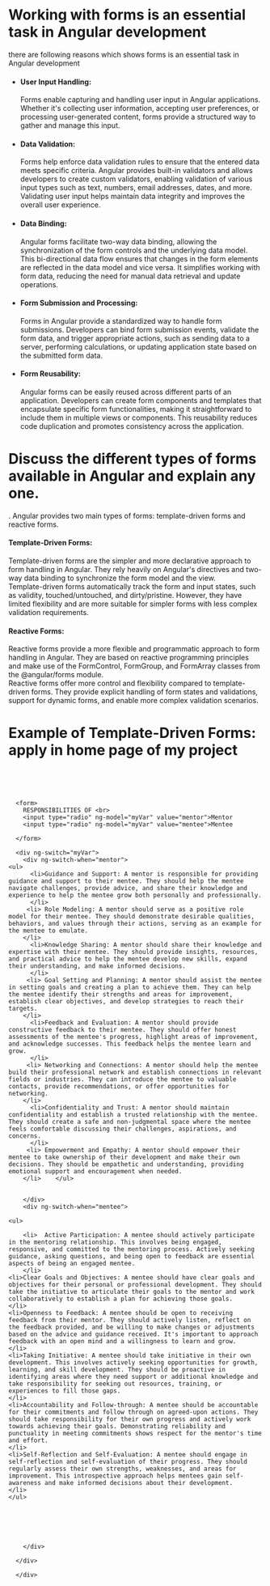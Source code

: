 <h1>Working with forms is an essential task in Angular development</h1>
<div>
  
<div>

there are following reasons which shows forms is an essential task in Angular development
  <ul>
    <li>
      <h4>User Input Handling:</h4>
      <p>Forms enable capturing and handling user input in Angular applications. Whether it's collecting user information, accepting user preferences, or processing user-generated content, forms provide a structured way to gather and manage this input.</p>
    </li>
     <li>
       <h4>Data Validation: </h4>
      <p> Forms help enforce data validation rules to ensure that the entered data meets specific criteria. Angular provides built-in validators and allows developers to create custom validators, enabling validation of various input types such as text, numbers, email addresses, dates, and more. Validating user input helps maintain data integrity and improves the overall user experience.</p>
    </li>
     <li>
      <h4>Data Binding: </h4>
      <p> Angular forms facilitate two-way data binding, allowing the synchronization of the form controls and the underlying data model. This bi-directional data flow ensures that changes in the form elements are reflected in the data model and vice versa. It simplifies working with form data, reducing the need for manual data retrieval and update operations.</p>
    </li>
     <li>
      <h4>Form Submission and Processing: </h4>
      <p>Forms in Angular provide a standardized way to handle form submissions. Developers can bind form submission events, validate the form data, and trigger appropriate actions, such as sending data to a server, performing calculations, or updating application state based on the submitted form data.</p>
    </li>
     <li>
        <h4>Form Reusability: </h4>
      <p>Angular forms can be easily reused across different parts of an application. Developers can create form components and templates that encapsulate specific form functionalities, making it straightforward to include them in multiple views or components. This reusability reduces code duplication and promotes consistency across the application.

</p>
    </li>
    
  </ul>

</div>


</div>
<h1>Discuss the different types of forms available in Angular and explain any one.</h1>
<div>
  <div>. Angular provides two main types of forms: template-driven forms and reactive forms.

</div>
  <div>
    <h4>Template-Driven Forms:</h4>
    <p>Template-driven forms are the simpler and more declarative approach to form handling in Angular. They rely heavily on Angular's directives and two-way data binding to synchronize the form model and the view.<br>
    Template-driven forms automatically track the form and input states, such as validity, touched/untouched, and dirty/pristine. However, they have limited flexibility and are more suitable for simpler forms with less complex validation requirements.</p>
  
  </div>
  <div>
   <h4>Reactive Forms:</h4>
    <p>Reactive forms provide a more flexible and programmatic approach to form handling in Angular. They are based on reactive programming principles and make use of the FormControl, FormGroup, and FormArray classes from the @angular/forms module. 
    <br>Reactive forms offer more control and flexibility compared to template-driven forms. They provide explicit handling of form states and validations, support for dynamic forms, and enable more complex validation scenarios.</p>
  
  
  </div>
  
  </div>
  <h1>Example of Template-Driven Forms: apply in home page of my project</h1>
  <div>
  <pre>
   <div ng-app="">
    
      <form>
        RESPONSIBILITIES OF <br>
        <input type="radio" ng-model="myVar" value="mentor">Mentor
        <input type="radio" ng-model="myVar" value="mentee">Mentee
     
      </form>
      
      <div ng-switch="myVar">
        <div ng-switch-when="mentor">
    <ul>
          <li>Guidance and Support: A mentor is responsible for providing guidance and support to their mentee. They should help the mentee navigate challenges, provide advice, and share their knowledge and experience to help the mentee grow both personally and professionally.
          </li>
         <li> Role Modeling: A mentor should serve as a positive role model for their mentee. They should demonstrate desirable qualities, behaviors, and values through their actions, serving as an example for the mentee to emulate.
        </li> 
          <li>Knowledge Sharing: A mentor should share their knowledge and expertise with their mentee. They should provide insights, resources, and practical advice to help the mentee develop new skills, expand their understanding, and make informed decisions.
          </li>
         <li> Goal Setting and Planning: A mentor should assist the mentee in setting goals and creating a plan to achieve them. They can help the mentee identify their strengths and areas for improvement, establish clear objectives, and develop strategies to reach their targets.
        </li>
          <li>Feedback and Evaluation: A mentor should provide constructive feedback to their mentee. They should offer honest assessments of the mentee's progress, highlight areas of improvement, and acknowledge successes. This feedback helps the mentee learn and grow.
          </li>
         <li> Networking and Connections: A mentor should help the mentee build their professional network and establish connections in relevant fields or industries. They can introduce the mentee to valuable contacts, provide recommendations, or offer opportunities for networking.
        </li>
          <li>Confidentiality and Trust: A mentor should maintain confidentiality and establish a trusted relationship with the mentee. They should create a safe and non-judgmental space where the mentee feels comfortable discussing their challenges, aspirations, and concerns.
          </li>
         <li> Empowerment and Empathy: A mentor should empower their mentee to take ownership of their development and make their own decisions. They should be empathetic and understanding, providing emotional support and encouragement when needed.
        </li>    </ul>
          
    
        </div>
        <div ng-switch-when="mentee">
    
    <ul>
    
        <li>  Active Participation: A mentee should actively participate in the mentoring relationship. This involves being engaged, responsive, and committed to the mentoring process. Actively seeking guidance, asking questions, and being open to feedback are essential aspects of being an engaged mentee.
        </li>
    <li>Clear Goals and Objectives: A mentee should have clear goals and objectives for their personal or professional development. They should take the initiative to articulate their goals to the mentor and work collaboratively to establish a plan for achieving those goals.
    </li>
    <li>Openness to Feedback: A mentee should be open to receiving feedback from their mentor. They should actively listen, reflect on the feedback provided, and be willing to make changes or adjustments based on the advice and guidance received. It's important to approach feedback with an open mind and a willingness to learn and grow.
    </li>
    <li>Taking Initiative: A mentee should take initiative in their own development. This involves actively seeking opportunities for growth, learning, and skill development. They should be proactive in identifying areas where they need support or additional knowledge and take responsibility for seeking out resources, training, or experiences to fill those gaps.
    </li>
    <li>Accountability and Follow-through: A mentee should be accountable for their commitments and follow through on agreed-upon actions. They should take responsibility for their own progress and actively work towards achieving their goals. Demonstrating reliability and punctuality in meeting commitments shows respect for the mentor's time and effort.
    </li>
    <li>Self-Reflection and Self-Evaluation: A mentee should engage in self-reflection and self-evaluation of their progress. They should regularly assess their own strengths, weaknesses, and areas for improvement. This introspective approach helps mentees gain self-awareness and make informed decisions about their development.
    </li>
    </ul>
    
    
    
    
    
        
        </div>
       
      </div>
        
      </div>
  </pre>
  </div>
